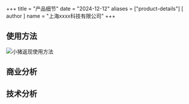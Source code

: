 +++
title = "产品细节"
date = "2024-12-12"
aliases = ["product-details"]
[ author ]
  name = "上海xxxx科技有限公司"
+++
## 使用方法
![小猪返现使用方法](/kikiweb/img/feature_sudoku_floating_assistant_guide.gif)

## 商业分析



## 技术分析
